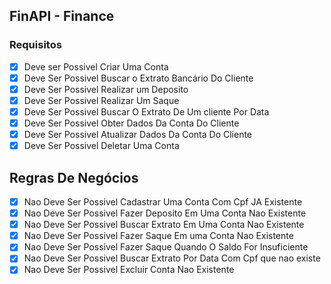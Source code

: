 ## FinAPI - Finance


### Requisitos

- [x] Deve ser Possivel Criar Uma Conta
- [x] Deve Ser Possivel Buscar o Extrato Bancário Do Cliente
- [x] Deve Ser Possivel Realizar um Deposito
- [x] Deve Ser Possivel Realizar Um Saque
- [x] Deve Ser Possivel Buscar O Extrato De Um cliente Por Data
- [x] Deve Ser Possivel Obter Dados Da Conta Do Cliente
- [x] Deve Ser Possivel Atualizar Dados Da Conta Do Cliente
- [x] Deve Ser Possivel Deletar Uma Conta

## Regras De Negócios 

- [x] Nao Deve Ser Possivel Cadastrar Uma Conta Com Cpf JA Existente
- [x] Nao Deve Ser Possivel Fazer Deposito Em Uma Conta Nao Existente
- [x] Nao Deve Ser Possivel Buscar Extrato Em Uma Conta Nao Existente
- [x] Nao Deve Ser Possivel Fazer Saque Em uma Conta Nao Existente
- [x] Nao Deve Ser Possivel Fazer Saque Quando O Saldo For Insuficiente
- [x] Nao Deve Ser Possivel Buscar Extrato Por Data Com Cpf que nao existe
- [x] Nao Deve Ser Possivel Excluir Conta Nao Existente
